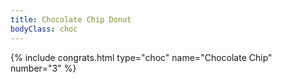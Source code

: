 ```yaml
---
title: Chocolate Chip Donut
bodyClass: choc
---
```

{% include congrats.html type="choc" name="Chocolate Chip" number="3" %}